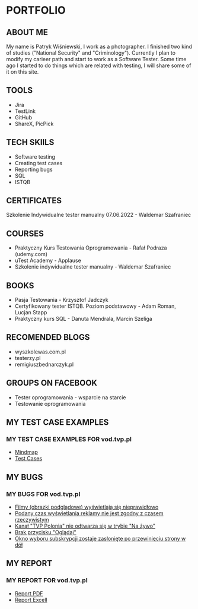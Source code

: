 # PORTFOLIO
## ABOUT ME
My name is Patryk Wiśniewski, I work as a photographer. I finished two kind of studies ("National Security" and "Criminology"). Currently I plan to modify my carieer path and start to work as a Software Tester. Some time ago I started to do things which are related with testing, I will share some of it on this site. 
## TOOLS
* Jira
* TestLink
* GitHub
* ShareX, PicPick
## TECH SKIILS
* Software testing
* Creating test cases
* Reporting bugs
* SQL
* ISTQB
## CERTIFICATES
Szkolenie Indywidualne tester manualny 07.06.2022 - Waldemar Szafraniec
## COURSES
* Praktyczny Kurs Testowania Oprogramowania - Rafał Podraza (udemy.com)
* uTest Academy - Applause
* Szkolenie indywidualne tester manualny - Waldemar Szafraniec
## BOOKS
* Pasja Testowania - Krzysztof Jadczyk
* Certyfikowany tester ISTQB. Poziom podstawowy - Adam Roman, Lucjan Stapp
* Praktyczny kurs SQL - Danuta Mendrala, Marcin Szeliga
## RECOMENDED BLOGS
* wyszkolewas.com.pl
* testerzy.pl
* remigiuszbednarczyk.pl
## GROUPS ON FACEBOOK
* Tester oprogramowania - wsparcie na starcie
* Testowanie oprogramowania
## MY TEST CASE EXAMPLES
### MY TEST CASE EXAMPLES FOR vod.tvp.pl
* [Mindmap](https://drive.google.com/file/d/13eN2Bc8ZbCU4rtKxlRAiNZMlKVTB_1Yi/view?usp=sharing)
* [Test Cases](https://drive.google.com/file/d/13THqTaD79JZVx_Ha2E3A_pZ8pPh5nNFF/view?usp=sharing)
## MY BUGS
### MY BUGS FOR vod.tvp.pl
* [Filmy (obrazki podglądowe) wyświetlają się nieprawidłowo](https://drive.google.com/file/d/1hH_QHvCZSHVUdMBp46AJv9sMHkubIgoA/view?usp=sharing)
* [Podany czas wyświetlania reklamy nie jest zgodny z czasem rzeczywistym](https://drive.google.com/file/d/1pi1kRAQGzqH5TF1mLJfVIwisR_mqTEFh/view?usp=sharing)
* [Kanał "TVP Polonia" nie odtwarza się w trybie "Na żywo"](https://drive.google.com/file/d/1uE814QDY-ZgG_2R9lB1XeAd2dnG2iENA/view?usp=sharing)
* [Brak przycisku "Oglądaj"](https://drive.google.com/file/d/1xXQFrgPHE4XBVWhAlaXbX2Mf0eV3JWAd/view?usp=sharing)
* [Okno wyboru subskrypcji zostaje zasłonięte po przewinięciu strony w dół](https://drive.google.com/file/d/1PzO_hSWHX9kZCsxHB1Ef1nrkzCFrZWYz/view?usp=sharing)

## MY REPORT
### MY REPORT FOR vod.tvp.pl
* [Report PDF](https://drive.google.com/file/d/1_HNoSj9Noim272eqx87nghDNiIl85ohB/view?usp=sharing)
* [Report Excell](https://docs.google.com/spreadsheets/d/1LLq6S53GiysF2VoRjNBYu8HPGnCHPU5L/edit?usp=sharing&ouid=115375432618485543632&rtpof=true&sd=true)
